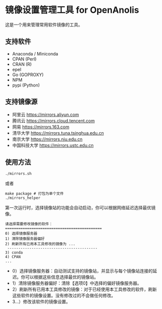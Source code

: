 # 镜像设置管理工具 for OpenAnolis

这是一个用来管理常用软件镜像的工具。

## 支持软件

- Anaconda / Miniconda
- CPAN (Perl)
- CRAN (R)
- epel
- Go (GOPROXY)
- NPM
- pypi (Python)

## 支持镜像源

- 阿里云 https://mirrors.aliyun.com
- 腾讯云 https://mirrors.cloud.tencent.com
- 网易 https://mirrors.163.com
- 清华大学 https://mirrors.tuna.tsinghua.edu.cn
- 南京大学 https://mirrors.nju.edu.cn
- 中国科技大学 https://mirrors.ustc.edu.cn

## 使用方法

```
./mirrors.sh
```

或者

```
make package # 打包为单个文件
./mirrors_helper
```

第一次运行时，选择镜像站的功能会自动启动，你可以根据网络延迟选择最优镜像。

```
请选择需要修改镜像的软件：
============================================
0) 选择镜像服务器
1) 清除镜像服务器偏好
2) 刷新所有已用本工具修改的镜像为 ...  
 -----------------------------------------
3) conda
4) CPAN
...
```
- 0）选择镜像服务器：自动测试支持的镜像站，并显示与每个镜像站连接的延迟。你可以根据这些信息选择最优的镜像站。
- 1）清除镜像服务器偏好：清除【选项0】中选择的偏好镜像服务器。
- 2）刷新所有已用本工具修改的镜像：对于已经使用本工具修改的软件，刷新这些软件的镜像设置。没有修改过的不会做任何修改。
- 3...）修改该软件的镜像设置。